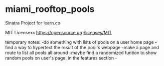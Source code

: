 # miami_rooftop_pools
Sinatra Project for learn.co

MIT Licensexx
https://opensource.org/licenses/MIT

temporary notes:
    -do something with lists of pools on a user home page
    -find a way to hypertext the result of the pool's webpage
    -make a page and route to list all pools all around
    -maybe find a randomized funtion to show random pools on user's page, in the features section
    -